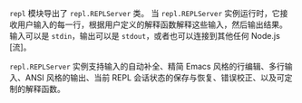 
`repl` 模块导出了 `repl.REPLServer` 类。
当 `repl.REPLServer` 实例运行时，它接收用户输入的每一行，根据用户定义的解释函数解释这些输入，然后输出结果。
输入可以是 `stdin`，输出可以是 `stdout`，或者也可以连接到其他任何 Node.js [流]。

`repl.REPLServer` 实例支持输入的自动补全、精简 Emacs 风格的行编辑、多行输入、ANSI 风格的输出、当前 REPL 会话状态的保存与恢复、错误校正、以及可定制的解释函数。

